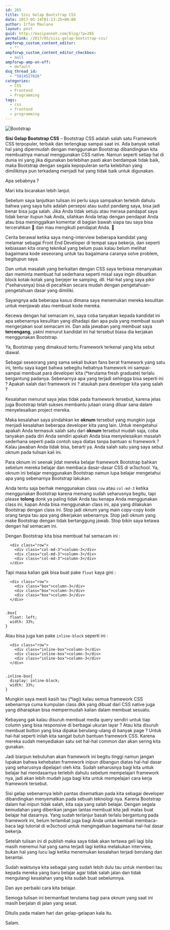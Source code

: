```yaml
---
id: 265
title: Sisi Gelap Bootstrap CSS
date: 2017-05-14T01:13:25+00:00
author: Irfan Maulana
layout: post
guid: http://mazipanneh.com/blog/?p=265
permalink: /2017/05/sisi-gelap-bootstrap-css/
ampforwp_custom_content_editor:
  - ""
ampforwp_custom_content_editor_checkbox:
  - null
ampforwp-amp-on-off:
  - default
dsq_thread_id:
  - "5814527626"
categories:
  - CSS
  - Frontend
  - Programming
tags:
  - css
  - frontend
  - programming
---
```

![Bootstrap](https://site2img-api.herokuapp.com/parse/files/MqX4RIjBpnVgUg9lRrxmWRsDVmqR5SCOaYmnSpnx/2ba43291aa42c2e1e11e268e780a5e96_img.png)

**Sisi Gelap Bootstrap CSS** &#8211; Bootstrap CSS adalah salah satu Framework CSS terpopuler, terbaik dan terlengkap sampai saat ini. Ada banyak sekali hal yang dipermudah dengan menggunakan Bootstrap dibandingkan kita membuatnya manual menggunakan CSS native. Namun seperti setiap hal di dunia ini yang jika digunakan berlebihan pasti akan berdampak tidak baik, maka Bootstrap dengan segala kepopuleran serta kelebihan yang dimilikinya pun terkadang menjadi hal yang tidak baik untuk digunakan. 
   
Apa sebabnya ? 
   
Mari kita bicarakan lebih lanjut.

Sebelum saya lanjutkan tulisan ini perlu saya sampaikan terlebih dahulu bahwa yang saya tulis adalah persepsi atau sudut pandang saya, bisa jadi benar bisa juga salah. Jika Anda tidak setuju atau merasa pandapat saya tidak benar itupun hak Anda, silahkan Anda tetap dengan pendapat Anda atau bisa meninggalkan komentar di bagian bawah siapa tau saya bisa tercerahkan 🙂 dan mau mengikuti pendapat Anda. 🙂

Cerita berawal ketika saya meng-interview beberapa kandidat yang melamar sebagai Front End Developer di tempat saya bekerja, dan seperti kebiasaan kita orang teknikal yang belum puas kalau belum melihat bagaimana kode seseorang untuk tau bagaimana caranya solve problem, begitupun saya. 
   
Dan untuk masalah yang berkaitan dengan CSS saya terbiasa menanyakan dan meminta membuat hal sederhana seperti misal saya ingin dibuatkan block kotak-kotak yang berjejer ke samping, dll. Hal-hal yang saya pikir (*seharusnya) bisa di pecahkan secara mudah dengan pengetahuan-pengetahuan dasar yang dimiliki. 
   
Sayangnya ada beberapa kasus dimana saya menemukan mereka kesulitan untuk menjawab atau membuat kode mereka. 
   
Kecewa dengan hal semacam ini, saya coba tanyakan kepada kandidat ini apa sebenarnya kesulitan yang dihadapi dan apa pula yang membuat susah mengerjakan soal semacam ini. Dan ada jawaban yang membuat saya **tercengang**, yakni menurut kandidat ini hal tersebut biasa dia kerjakan menggunakan Bootstrap.

Ya, Bootstrap yang dimaksud tentu Framework terkenal yang kita sebut diawal. 
   
Sebagai seseorang yang sama sekali bukan fans berat framework yang satu ini, tentu saya kaget bahwa sebegitu hebatnya framework ini sampai-sampai membuat para developer kita (*terutama fresh graduate) terlalu bergantung padanya. Sebenarnya apa yang terjadi sehingga bisa seperti ini ? Apakah salah dari framework ini ? ataukah para developer kita yang salah ?

Kesalahan menurut saya jelas tidak pada framework tersebut, karena jelas juga Bootstrap telah sukses membantu jutaan orang diluar sana dalam menyelesaikan project mereka. 
   
Maka kesalahan saya pindahkan ke **oknum** tersebut yang mungkin juga menjadi kesalahan beberapa developer kita yang lain. Untuk mengetahui apakah Anda termasuk salah satu dari **oknum** tersebut mudah saja, coba tanyakan pada diri Anda sendiri apakah Anda bisa menyelesaikan masalah sederhana seperti pada contoh saya diatas tanpa bantuan si framework ? Kalau jawaban Anda tidak bisa, berarti ya. Anda salah satu yang saya sebut oknum pada tulisan kali ini.

Para oknum ini seenak jidat mereka belajar framework Bootstrap bahkan sebelum mereka belajar dan membaca dasar-dasar CSS di w3school. Ya, oknum ini belajar menggunakan Bootstrap namun lupa belajar mengetahui apa yang sebenarnya Bootstrap lakukan. 
   
Anda tentu saja berhak menggunakan class `row` atau `col-md-3` ketika menggunakan Bootstrap karena memang sudah seharusnya begitu, tapi please **tolong** donk ya paling tidak Anda tau kenapa Anda menggunakan class ini, kapan Anda bisa menggunakan class ini, apa yang dilakukan Bootstrap dengan class ini. Stop jadi oknum yang main copy-copy kode orang tanpa tau apa yang dikerjakan sebenarnya. Stop jadi oknum yang make Bootstrap dengan tidak bertanggung jawab. Stop bikin saya ketawa dengan hal semacam ini. 
   
Dengan Bootstrap kita bisa membuat hal semacam ini :

      <div class="row">
        <div class="col-md-3">column-3</div>
        <div class="col-md-3">column-3</div>
        <div class="col-md-3">column-3</div>
      </div>
    

Tapi masa kalian gak bisa buat pake `float` kaya gini :

      <div class="row">
        <div class="box">column-3</div>
        <div class="box">column-3</div>
        <div class="box">column-3</div>
      </div>
    

    .box{
      float: left;
      width: 33%;
    }
    

Atau bisa juga kan pake `inline-block` seperti ini :

      <div class="row">
        <div class="inline-box">column-3</div>
        <div class="inline-box">column-3</div>
        <div class="inline-box">column-3</div>
      </div>
    

    .inline-box{
      display: inline-block;
      width: 33%;
    }
    

Mungkin saya mesti kasih tau (*lagi) kalau semua framework CSS sebenarnya cuma kumpulan class dkk yang dibuat dari CSS native juga yang diharapkan bisa mempermudah kalian dalam membuat sesuatu. 
   
Kebayang gak kalau disuruh membuat media query sendiri untuk tiap column yang bisa responsive di berbagai ukuran layar ? Atau kita disuruh membuat button yang bisa dipakai berulang-ulang di banyak page ? Untuk hal-hal seperti inilah kita sangat butuh bantuan framework CSS. Karena mereka sudah menyediakan satu set hal-hal common dan akan sering kita gunakan. 
   
Jadi biarpun kebutuhan akan framework ini begitu tinggi namun jangan lupakan bahwa kehebatan framework inipun dibangun diatas hal-hal dasar yang seharusnya dipelajari oleh kita. Sudah seharusnya bagi kita untuk belajar hal mendasarnya terlebih dahulu sebelum mempelajari framework nya, jadi akan lebih mudah juga bagi kita untuk mempelajari cara kerja framework tersebut.

Sisi gelap sebenarnya lebih pantas disematkan pada kita sebagai developer dibandingkan menyematkan pada sebuah teknologi nya. Karena Bootstrap dalam hal inipun tidak salah, kita saja yang salah belajar. Dengan segala kemudahan yang diberikan jangan lantas membuat kita jadi malas buat belajar hal dasarnya. Yang sudah terlanjur basah terlalu bergantung pada framework ini, belum terlambat juga bagi Anda untuk kembali membaca-baca lagi tutorial di w3school untuk mengingatkan bagaimana hal-hal dasar bekerja.

Setelah tulisan ini di publish maka saya tidak akan tertawa geli lagi bila masih menemui hal yang sama terjadi lagi ketika melakukan interview, bukan hal yang lucu lagi ketika menemukan kesalahan terjadi berulang dan berantai. 
   
Sudah waktunya kita sebagai yang sudah lebih dulu tau untuk memberi tau kepada mereka yang baru belajar agar tidak salah jalan dan tidak mengulangi kesalahan yang kita sudah buat sebelumnya. 
   
Dan ayo perbaiki cara kita belajar.

Semoga tulisan ini bermanfaat terutama bagi para oknum yang saat ini masih berjalan di jalan yang sesat. 
   
Ditulis pada malam hari dan gelap-gelapan kala itu. 
   
Salam.